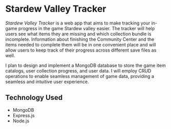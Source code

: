 # Stardew Valley Tracker
*Stardew Valley Tracker* is a web app that aims to make tracking your in-game progress in the game Stardew valley easier. The tracker will help users see what items they are missing and which collection bundle is incomplete. Information about finishing the Community Center and the items needed to complete them will be in one convenient place and will allow users to keep track of their progress across different save files as well.

I plan to design and implement a MongoDB database to store the game item catalogs, user collection progress, and user data. I will employ CRUD operations to enable seamless management of game data, providing a seamless and intuitive user experience.

## Technology Used
- MongoDB
- Express.js
- Node.js
